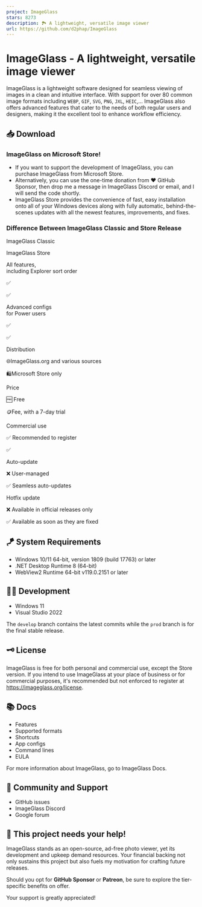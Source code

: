 ```yaml
---
project: ImageGlass
stars: 8273
description: 🏞 A lightweight, versatile image viewer
url: https://github.com/d2phap/ImageGlass
---
```


ImageGlass - A lightweight, versatile image viewer
==================================================

ImageGlass is a lightweight software designed for seamless viewing of images in a clean and intuitive interface. With support for over 80 common image formats including `WEBP`, `GIF`, `SVG`, `PNG`, `JXL`, `HEIC`,... ImageGlass also offers advanced features that cater to the needs of both regular users and designers, making it the excellent tool to enhance workflow efficiency.

  

📥 Download
-----------

  

### ImageGlass on Microsoft Store!

-   If you want to support the development of ImageGlass, you can purchase ImageGlass from Microsoft Store.
-   Alternatively, you can use the one-time donation from ♥ GitHub Sponsor, then drop me a message in ImageGlass Discord or email, and I will send the code shortly.
-   ImageGlass Store provides the convenience of fast, easy installation onto all of your Windows devices along with fully automatic, behind-the-scenes updates with all the newest features, improvements, and fixes.

### Difference Between ImageGlass Classic and Store Release

ImageGlass Classic

ImageGlass Store

All features,  
including Explorer sort order

✅

✅

Advanced configs  
for Power users

✅

✅

Distribution

🌐ImageGlass.org and various sources

🛍️Microsoft Store only

Price

🆓 Free

🪙Fee, with a 7-day trial

Commercial use

✅ Recommended to register

✅

Auto-update

❌ User-managed

✅ Seamless auto-updates

Hotfix update

❌ Available in official releases only

✅ Available as soon as they are fixed

🪁 System Requirements
----------------------

-   Windows 10/11 64-bit, version 1809 (build 17763) or later
-   .NET Desktop Runtime 8 (64-bit)
-   WebView2 Runtime 64-bit v119.0.2151 or later

👨‍💻 Development
-----------------

-   Windows 11
-   Visual Studio 2022

The `develop` branch contains the latest commits while the `prod` branch is for the final stable release.

🗝️ License
-----------

ImageGlass is free for both personal and commercial use, except the Store version. If you intend to use ImageGlass at your place of business or for commercial purposes, it's recommended but not enforced to register at https://imageglass.org/license.

📚 Docs
-------

-   Features
-   Supported formats
-   Shortcuts
-   App configs
-   Command lines
-   EULA

For more information about ImageGlass, go to ImageGlass Docs.

🤼 Community and Support
------------------------

-   GitHub issues
-   ImageGlass Discord
-   Google forum

💖 This project needs your help!
--------------------------------

ImageGlass stands as an open-source, ad-free photo viewer, yet its development and upkeep demand resources. Your financial backing not only sustains this project but also fuels my motivation for crafting future releases.

Should you opt for **GitHub Sponsor** or **Patreon**, be sure to explore the tier-specific benefits on offer.

Your support is greatly appreciated!

